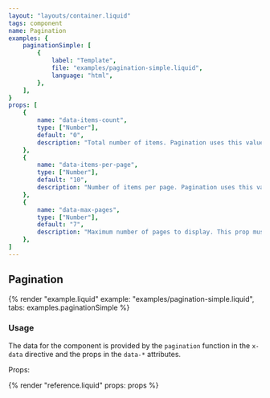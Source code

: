 ```yaml
---
layout: "layouts/container.liquid"
tags: component
name: Pagination
examples: {
    paginationSimple: [
        {
            label: "Template",
            file: "examples/pagination-simple.liquid",
            language: "html",
        },
    ],
}
props: [
    {
        name: "data-items-count",
        type: ["Number"],
        default: "0",
        description: "Total number of items. Pagination uses this value to compute the number of pages to render. It is usually provided by another component that uses pagination for navigation.",
    },
    {
        name: "data-items-per-page",
        type: ["Number"],
        default: "10",
        description: "Number of items per page. Pagination uses this value to compute the number of pages to render. It is usually provided by another component that uses pagination for navigation. `0` disables pagination (displays only 1 page).",
    },
    {
        name: "data-max-pages",
        type: ["Number"],
        default: "7",
        description: "Maximum number of pages to display. This prop must have value of 3 or more.",
    },
]
---
```

## Pagination

{% render "example.liquid" example: "examples/pagination-simple.liquid", tabs: examples.paginationSimple %}

### Usage

The data for the component is provided by the `pagination` function in the `x-data` directive and the props in the `data-*` attributes.

Props:

{% render "reference.liquid" props: props %}
